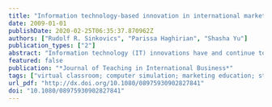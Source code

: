 ```yaml
---
title: "Information technology-based innovation in international marketing education: A comparison of learning environments"
date: 2009-01-01
publishDate: 2020-02-25T06:35:37.870962Z
authors: ["Rudolf R. Sinkovics", "Parissa Haghirian", "Shasha Yu"]
publication_types: ["2"]
abstract: "Information technology (IT) innovations have and continue to have a significant impact on international marketing practice and customer interactions. With the marketing environment becoming increasingly dependent on technology, marketing teaching in higher education faces a challenging task of effectively leveraging technology in diverse learning environments. This paper investigates key developments of recent years and explores drivers of learners’ satisfaction within two different IT-based learning environments. Both virtual classrooms via video conferencing technology and the use of simulations for testing international marketing campaigns will be investigated. Factors which contribute to successful teaching outcomes by means of these technologies are identified. A learner satisfaction model for IT-based learning environments is used for identification of these factors and recommendations for marketing educators based on the evaluation of the results are given."
featured: false
publication: "*Journal of Teaching in International Business*"
tags: ["virtual classroom; computer simulation; marketing education; student satisfaction"]
url_pdf: "http://dx.doi.org/10.1080/08975930902827841"
doi: "10.1080/08975930902827841"
---
```


